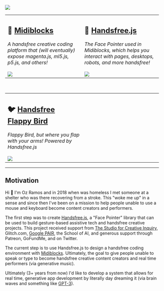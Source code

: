 <img src="https://i.imgur.com/F0uPwXP.jpg"></img>
<table>
  <tr>
    <td valign="top" width="50%">
      <h2>🎹 <a href="https://github.com/midiblocks/midiblocks">Midiblocks</a></h2>
      <i>A handsfree creative coding platform that (will eventually) expose magenta.js, ml5.js, p5.js, and others!</i><br><br>
      <img src="https://media1.giphy.com/media/xbzIU0ZYzyWa20KPai/giphy.gif">
    </td>
    <td valign="top" width="50%">
      <h2>👋 <a href="https://github.com/midiblocks/handsfree">Handsfree.js</a></h2>
      <i>The Face Pointer used in Midiblocks, which helps you interact with pages, desktops, robots, and more handsfree!</i><br><br>
      <img src="https://media0.giphy.com/media/wAtSnBu8kQZex6v8dI/giphy.gif">
    </td>
  </tr>
</table>
<br>
<table>
  <tr>
    <td valign="top" width="50%">
      <h2>🐦 <a href="https://github.com/midiblocks/handsfree-flappy-bird">Handsfree Flappy Bird</a></h2>
      <i>Flappy Bird, but where you flap with your arms! Powered by Handsfree.js</i><br><br>
      <img src="https://media2.giphy.com/media/gUHHKdnuOW4OGOXcrI/giphy.gif">
    </td>
    <td valign="top" width="50%"></td>
  </tr>
</table>

---

## Motivation

Hi 👋 I'm Oz Ramos and in 2018 when was homeless I met someone at a shelter who was there recovering from a stroke. This "woke me up" in a sense and since then I've been on a mission to help people unable to use a mouse and keyboard become content creators and performers.

The first step was to create [Handsfree.js](https://github.com/midiblocks/handsfree), a "Face Pointer" library that can be used to build gesture-based assistive tech and handsfree creative projects. This project received support from [The Studio for Creative Inquiry](https://www.cmu.edu/cfa/studio/), Glitch.com, [Google PAIR](https://research.google/teams/brain/pair/), the School of AI, and generous support through Patreon, GoFundMe, and on Twitter.

The current step is to use Handsfree.js to design a handsfree coding environment with [Midiblocks](https://github.com/midiblocks/midiblocks). Ultimately, the goal to give people unable to speak or type to become handsfree creative content creators and real time performers (via generative music).

Ultimately (3+ years from now) I'd like to develop a system that allows for real time, generative app development by literally day dreaming it (via brain waves and something like [GPT-3](https://en.wikipedia.org/wiki/GPT-3)).